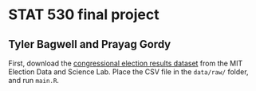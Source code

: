 # STAT 530 final project
## Tyler Bagwell and Prayag Gordy
First, download the [congressional election results dataset](https://dataverse.harvard.edu/dataset.xhtml?persistentId=doi:10.7910/DVN/IG0UN2) from the MIT Election Data and Science Lab. Place the CSV file in the `data/raw/` folder, and run `main.R`.
